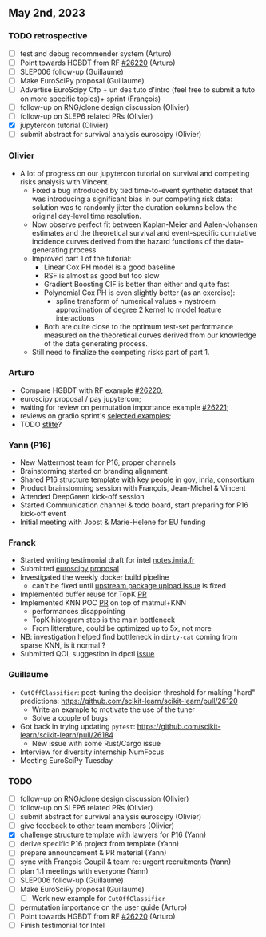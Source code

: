 ## May 2nd, 2023

### TODO retrospective

- [ ] test and debug recommender system (Arturo)
- [ ] Point towards HGBDT from RF [#26220](https://github.com/scikit-learn/scikit-learn/issues/26220) (Arturo)
- [ ] SLEP006 follow-up (Guillaume)
- [ ] Make EuroSciPy proposal (Guillaume)
- [ ] Advertise EuroScipy Cfp + un des tuto d'intro (feel free to submit a tuto on more specific topics)+ sprint (François)
- [ ] follow-up on RNG/clone design discussion (Olivier)
- [ ] follow-up on SLEP6 related PRs (Olivier)
- [x] jupytercon tutorial (Olivier)
- [ ] submit abstract for survival analysis euroscipy (Olivier)

### Olivier

- A lot of progress on our jupytercon tutorial on survival and competing risks analysis with Vincent.
    - Fixed a bug introduced by tied time-to-event synthetic dataset that was introducing a significant bias in our competing risk data: solution was to randomly jitter the duration columns below the original day-level time resolution.
    - Now observe perfect fit between Kaplan-Meier and Aalen-Johansen estimates and the theoretical survival and event-specific cumulative incidence curves derived from the hazard functions of the data-generating process.
    - Improved part 1 of the tutorial:
        - Linear Cox PH model is a good baseline
        - RSF is almost as good but too slow
        - Gradient Boosting CIF is better than either and quite fast
        - Polynomial Cox PH is even slightly better (as an exercise):
            - spline transform of numerical values + nystroem approximation of degree 2 kernel to model feature interactions
        - Both are quite close to the optimum test-set performance measured on the theoretical curves derived from our knowledge of the data generating process.
    - Still need to finalize the competing risks part of part 1.

### Arturo

- Compare HGBDT with RF example [#26220](https://github.com/scikit-learn/scikit-learn/issues/26220);
- euroscipy proposal / pay jupytercon;
- waiting for review on permutation importance example [#26221](https://github.com/scikit-learn/scikit-learn/pull/26221);
- reviews on gradio sprint's [selected examples](https://notes.inria.fr/aZ2vLFvyRBmrTF9PUA4odg#);
- TODO [stlite](https://discuss.streamlit.io/t/new-library-stlite-a-port-of-streamlit-to-wasm-powered-by-pyodide/25556/28)?

### Yann (P16)

- New Mattermost team for P16, proper channels
- Brainstorming started on branding alignment
- Shared P16 structure template with key people in gov, inria, consortium
- Product brainstorming session with François, Jean-Michel & Vincent
- Attended DeepGreen kick-off session
- Started Communication channel & todo board, start preparing for P16 kick-off event
- Initial meeting with Joost & Marie-Helene for EU funding

### Franck

- Started writing testimonial draft for intel [notes.inria.fr](https://notes.inria.fr/bseNOr81RpiXyt7ZMLkaVg#)
- Submitted [euroscipy proposal](https://pretalx.com/euroscipy-2023/talk/review/N79JHVFARJHMR7MVTZGYAGK7HJLJ3V9D)
- Investigated the weekly docker build pipeline
    - can't be fixed until [upstream package upload issue](https://github.com/IntelPython/dpctl/issues/1190) is fixed
- Implemented buffer reuse for TopK [PR](https://github.com/soda-inria/sklearn-numba-dpex/pull/110)
- Implemented KNN POC [PR](https://github.com/soda-inria/sklearn-numba-dpex/pull/111) on top of matmul+KNN
    - performances disappointing
    - TopK histogram step is the main bottleneck
    - From litterature, could be optimized up to 5x, not more
- NB: investigation helped find bottleneck in `dirty-cat` coming from sparse KNN, is it normal ?
- Submitted QOL suggestion in dpctl [issue](https://github.com/IntelPython/dpctl/issues/1192)


### Guillaume

- `CutOffClassifier`: post-tuning the decision threshold for making "hard" predictions: https://github.com/scikit-learn/scikit-learn/pull/26120
    - Write an example to motivate the use of the tuner
    - Solve a couple of bugs
- Got back in trying updating `pytest`: https://github.com/scikit-learn/scikit-learn/pull/26184
    - New issue with some Rust/Cargo issue
- Interview for diversity internship NumFocus
- Meeting EuroSciPy Tuesday

### TODO

- [ ] follow-up on RNG/clone design discussion (Olivier)
- [ ] follow-up on SLEP6 related PRs (Olivier)
- [ ] submit abstract for survival analysis euroscipy (Olivier)
- [ ] give feedback to other team members (Olivier)
- [x] challenge structure template with lawyers for P16 (Yann)
- [ ] derive specific P16 project from template (Yann)
- [ ] prepare announcement & PR material (Yann)
- [ ] sync with François Goupil & team re: urgent recruitments (Yann)
- [ ] plan 1:1 meetings with everyone (Yann)
- [ ] SLEP006 follow-up (Guillaume)
- [ ] Make EuroSciPy proposal (Guillaume)
    - [ ] Work new example for `CutOffClassifier`
- [ ] permutation importance on the user guide (Arturo)
- [ ] Point towards HGBDT from RF [#26220](https://github.com/scikit-learn/scikit-learn/issues/26220) (Arturo)
- [ ] Finish testimonial for Intel 
